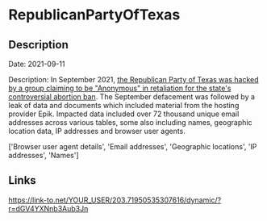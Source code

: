 # RepublicanPartyOfTexas

## Description

Date: 2021-09-11

Description:
In September 2021, <a href="https://www.dailydot.com/debug/anonymous-texas-gop-epik/" target="_blank" rel="noopener">the Republican Party of Texas was hacked by a group claiming to be &quot;Anonymous&quot; in retaliation for the state's controversial abortion ban</a>. The September defacement was followed by a leak of data and documents which included material from the hosting provider Epik. Impacted data included over 72 thousand unique email addresses across various tables, some also including names, geographic location data, IP addresses and browser user agents.


['Browser user agent details', 'Email addresses', 'Geographic locations', 'IP addresses', 'Names']

## Links

https://link-to.net/YOUR_USER/203.71950535307616/dynamic/?r=dGV4YXNnb3Aub3Jn